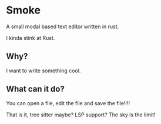 # Smoke

A small modal based text editor written in rust.

I kinda stink at Rust.


## Why?

I want to write something cool.

## What can it do?

You can open a file, edit the file and save the file!!!!

That is it, tree sitter maybe? LSP support? The sky is the limit!
